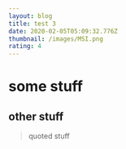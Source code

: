 ```yaml
---
layout: blog
title: test 3
date: 2020-02-05T05:09:32.776Z
thumbnail: /images/MSI.png
rating: 4
---
```

# some stuff

## other stuff

> quoted stuff
